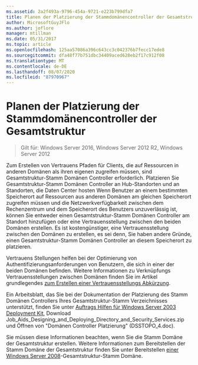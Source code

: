 ```yaml
---
ms.assetid: 2a2f493a-9796-454a-9721-e223b799dfa7
title: Planen der Platzierung der Stammdomänencontroller der Gesamtstruktur
author: MicrosoftGuyJFlo
ms.author: joflore
manager: mtillman
ms.date: 05/31/2017
ms.topic: article
ms.openlocfilehash: 125aa57086a396c643cc3c042376b7fecc17ede8
ms.sourcegitcommit: dfa48f77b751dbc34409aced628eb2f17c912f08
ms.translationtype: MT
ms.contentlocale: de-DE
ms.lasthandoff: 08/07/2020
ms.locfileid: "87970967"
---
```

# <a name="planning-forest-root-domain-controller-placement"></a>Planen der Platzierung der Stammdomänencontroller der Gesamtstruktur

> Gilt für: Windows Server 2016, Windows Server 2012 R2, Windows Server 2012

Zum Erstellen von Vertrauens Pfaden für Clients, die auf Ressourcen in anderen Domänen als ihren eigenen zugreifen müssen, sind Gesamtstruktur-Stamm Domänen Controller erforderlich. Platzieren Sie Gesamtstruktur-Stamm Domänen Controller an Hub-Standorten und an Standorten, die Daten Center hosten Wenn Benutzer an einem bestimmten Speicherort auf Ressourcen aus anderen Domänen am gleichen Speicherort zugreifen müssen und die Netzwerkverfügbarkeit zwischen dem Rechenzentrum und dem Speicherort des Benutzers unzuverlässig ist, können Sie entweder einen Gesamtstruktur-Stamm Domänen Controller am Standort hinzufügen oder eine Vertrauensstellung zwischen den beiden Domänen erstellen. Es ist kostengünstiger, eine Vertrauensstellung zwischen den Domänen zu erstellen, es sei denn, Sie haben andere Gründe, einen Gesamtstruktur-Stamm Domänen Controller an diesem Speicherort zu platzieren.

Vertrauens Stellungen helfen bei der Optimierung von Authentifizierungsanforderungen von Benutzern, die sich in einer der beiden Domänen befinden. Weitere Informationen zu Verknüpfungs Vertrauensstellungen zwischen Domänen finden Sie im Artikel grundlegendes [zum Erstellen einer Vertrauensstellungs Abkürzung](/previous-versions/windows/it-pro/windows-server-2008-r2-and-2008/cc754538(v=ws.11)).

Ein Arbeitsblatt, das Sie bei der Dokumentation der Platzierung des Stamm Domänen Controllers Ihres Gesamtstruktur-Stamm Verzeichnisses unterstützt, finden Sie unter [Auftrags Hilfen für Windows Server 2003 Deployment Kit](https://microsoft.com/download/details.aspx?id=9608), Download Job_Aids_Designing_and_Deploying_Directory_and_Security_Services.zip und Öffnen von "Domänen Controller Platzierung" (DSSTOPO_4.doc).

Sie müssen diese Informationen beachten, wenn Sie die Stamm Domäne der Gesamtstruktur erstellen. Weitere Informationen zum Bereitstellen der Stamm Domäne der Gesamtstruktur finden Sie unter Bereitstellen [einer Windows Server 2008](/previous-versions/windows/it-pro/windows-server-2008-r2-and-2008/cc731174(v=ws.10))-Gesamtstruktur-Stamm Domäne.
